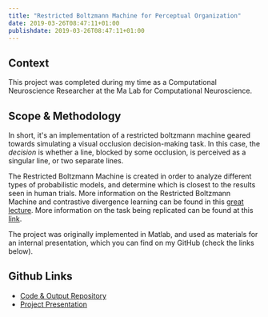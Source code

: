 ```yaml
---
title: "Restricted Boltzmann Machine for Perceptual Organization"
date: 2019-03-26T08:47:11+01:00
publishdate: 2019-03-26T08:47:11+01:00
---
```


## Context
This project was completed during my time as a Computational Neuroscience Researcher at the Ma Lab for Computational Neuroscience. 

## Scope & Methodology
In short, it's an implementation of a restricted boltzmann machine geared towards simulating a visual occlusion decision-making task. In this case, the *decision* is whether a line, blocked by some occlusion, is perceived as a singular line, or two separate lines. 

The Restricted Boltzmann Machine is created in order to analyze different types of probabilistic models, and determine which is closest to the results seen in human trials. More information on the Restricted Boltzmann Machine and contrastive divergence learning can be found in this [great lecture](https://www.cs.toronto.edu/~hinton/csc2535/notes/lec4new.pdf). More information on the task being replicated can be found at this [link](https://www.cbs.mpg.de/210701/perceptual).

The project was originally implemented in Matlab, and used as materials for an internal presentation, which you can find on my GitHub (check the links below). 

## Github Links
- [Code & Output Repository]()  
- [Project Presentation]()
